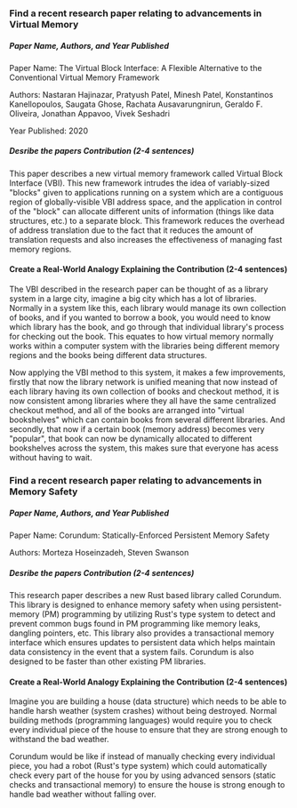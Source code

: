 ### Find a recent research paper relating to advancements in Virtual Memory

##### Paper Name, Authors, and Year Published

Paper Name: The Virtual Block Interface: A Flexible Alternative
to the Conventional Virtual Memory Framework

Authors: Nastaran Hajinazar, Pratyush Patel,
Minesh Patel, Konstantinos Kanellopoulos, Saugata Ghose,
Rachata Ausavarungnirun, Geraldo F. Oliveira, Jonathan Appavoo, Vivek Seshadri

Year Published: 2020

##### Desribe the papers Contribution (2-4 sentences)

This paper describes a new virtual memory framework called Virtual Block Interface (VBI). This new framework intrudes the idea of variably-sized "blocks" given to applications running on a system which are a contiguous region of globally-visible VBI address space, and the application in control of the "block" can allocate different units of information (things like data structures, etc.) to a separate block. This framework reduces the overhead of address translation due to the fact that it reduces the amount of translation requests and also increases the effectiveness of managing fast memory regions.

#### Create a Real-World Analogy Explaining the Contribution (2-4 sentences)

The VBI described in the research paper can be thought of as a library system in a large city, imagine a big city which has a lot of libraries. Normally in a system like this, each library would manage its own collection of books, and if you wanted to borrow a book, you would need to know which library has the book, and go through that individual library's process for checking out the book. This equates to how virtual memory normally works within a computer system with the libraries being different memory regions and the books being different data structures.

Now applying the VBI method to this system, it makes a few improvements, firstly that now the library network is unified meaning that now instead of each library having its own collection of books and checkout method, it is now consistent among libraries where they all have the same centralized checkout method, and all of the books are arranged into "virtual bookshelves" which can contain books from several different libraries. And secondly, that now if a certain book (memory address) becomes very "popular", that book can now be dynamically allocated to different bookshelves across the system, this makes sure that everyone has acess without having to wait.

### Find a recent research paper relating to advancements in Memory Safety

##### Paper Name, Authors, and Year Published

Paper Name: Corundum: Statically-Enforced Persistent Memory Safety

Authors: Morteza Hoseinzadeh,  Steven Swanson

##### Desribe the papers Contribution (2-4 sentences)

This research paper describes a new Rust based library called Corundum. This library is designed to enhance memory safety when using persistent-memory (PM) programming by utilizing Rust's type system to detect and prevent common bugs found in PM programming like memory leaks, dangling pointers, etc. This library also provides a transactional memory interface which ensures updates to persistent data which helps maintain data consistency in the event that a system fails. Corundum is also designed to be faster than other existing PM libraries.

#### Create a Real-World Analogy Explaining the Contribution (2-4 sentences)

Imagine you are building a house (data structure) which needs to be able to handle harsh weather (system crashes) without being destroyed. Normal building methods (programming languages) would require you to check every individual piece of the house to ensure that they are strong enough to withstand the bad weather.

Corundum would be like if instead of manually checking every individual piece, you had a robot (Rust's type system) which could automatically check every part of the house for you by using advanced sensors (static checks and transactional memory) to ensure the house is strong enough to handle bad weather without falling over.